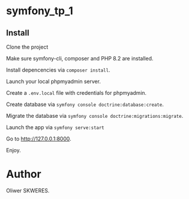 # symfony_tp_1

## Install

Clone the project

Make sure symfony-cli, composer and PHP 8.2 are installed.

Install depencencies via `composer install`.

Launch your local phpmyadmin server.

Create a `.env.local` file with credentials for phpmyadmin.

Create database via `symfony console doctrine:database:create`.

Migrate the database via `symfony console doctrine:migrations:migrate`.

Launch the app via `symfony serve:start`

Go to http://127.0.0.1:8000.

Enjoy.

# Author

Oliwer SKWERES.
